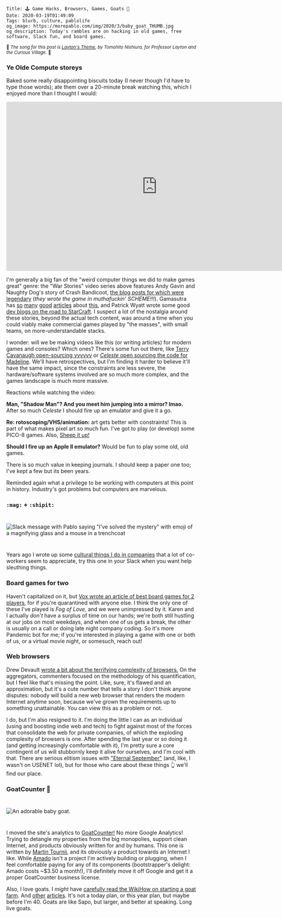     Title: 🕹 Game Hacks, Browsers, Games, Goats 🐐
    Date: 2020-03-19T01:49:09
    Tags: blurb, culture, pablolife
    og_image: https://morepablo.com/img/2020/3/baby_goat_THUMB.jpg
    og_description: Today's rambles are on hacking in old games, free software, Slack fun, and board games.

<small>🎵 <em>The song for this post is <a href="https://www.youtube.com/watch?v=jiHKGmb7_jA">Layton's Theme</a>, by Tomohito Nishiura, for Professor Layton and the Curious Village.</em> 🎵</small>

### Ye Olde Compute storeys

Baked some really disappointing biscuits today (I never though I'd have to type
those words); ate them over a 20-minute break watching this, which I enjoyed
more than I thought I would:

<iframe width="800" height="450" src="https://www.youtube-nocookie.com/embed/sw0VfmXKq54" frameborder="0" allow="accelerometer; autoplay; encrypted-media; gyroscope; picture-in-picture" allowfullscreen></iframe>

I'm generally a big fan of the "weird computer things we did to make games
great" genre: the "War Stories" video series above features Andy Gavin and Naughty
Dog's story of Crash Bandicoot, [the blog posts for which were legendary][1]
(_they wrote the game in muthafuckin' SCHEME!!!_). Gamasutra has [so][2]
[many][3] [good][4] [articles][5] about [this][6], and Patrick Wyatt wrote some
good [dev blogs on the road to StarCraft][7]. I suspect a lot of the
nostalgia around these stories, beyond the actual tech content, was around a
time when you could viably make commercial games played by "the masses", with
small teams, on more-understandable stacks.

I wonder: will we be making videos like this (or writing articles) for modern
games and consoles? Which ones? There's some fun out there, like [Terry Cavanaugh
open-sourcing vvvvvv][8] or [_Celeste_ open sourcing the code for Madeline][9].
We'll have retrospectives, but I'm finding it harder to believe it'll have the
same impact, since the constraints are less severe, the hardware/software
systems involved are so much more complex, and the games landscape is much more
massive.

Reactions while watching the video:

**Man, "Shadow Man"? And you meet him jumping into a mirror? lmao.** After so
much _Celeste_ I should fire up an emulator and give it a go.

**Re: rotoscoping/VHS/animation:** art gets better with constraints! This is
part of what makes pixel art so much fun. I've got to play (or develop) some
PICO-8 games. Also, [Sheep it up!][10]

**Should I fire up an Apple II emulator?** Would be fun to play some old, old
games.

There is so much value in keeping journals. I should keep a paper one too; I've
kept a few but its been years.

Reminded again what a privilege to be working with computers at this point in
history. Industry's got problems but computers are marvelous.

### `:mag:` + `:shipit:`

<div class="caption-img-block" style="margin: 25px auto">
<img src="/img/2020/3/mag_shipit.png" alt="Slack message with Pablo saying &quot;I've solved the mystery&quot; with emoji of a magnifying glass and a mouse in a trenchcoat" style="margin: 15px auto;" />
</div>

Years ago I wrote up some [cultural things I do in companies][11] that a lot of
co-workers seem to appreciate, try this one in your Slack when you want help
sleuthing things.

### Board games for two

Haven't capitalized on it, but [Vox wrote an article of best board games for 2
players][20], for if you're quarantined with anyone else. I think the only one
of these I've played is _Fog of Love,_ and we were unimpressed by it. Karen and
I actually _don't_ have a surplus of time on our hands; we're both still
hustling at our jobs on most weekdays, and when one of us gets a break, the
other is usually on a call or doing late night company coding. So it's more
Pandemic bot for me; if you're interested in playing a game with one or both of
us, or a virtual movie night, or somesuch, reach out!

### Web browsers

Drew Devault [wrote a bit about the terrifying complexity of browsers.][12] On
the aggregators, commenters focused on the methodology of his quantification,
but I feel like that's missing the point. Like, sure, it's flawed and an
approximation, but it's a cute number that tells a story I don't think anyone
disputes: nobody will build a new web browser that renders the modern Internet
anytime soon, because we've grown the requirements up to something unattainable.
You can view this as a problem or not.

I do, but I'm also resigned to it. I'm doing the little I can as an individual
(using and boosting indie web and tech) to fight against most of the forces that
consolidate the web for private companies, of which the exploding complexity of
browsers is one. After spending the last year or so doing it (and getting
increasingly comfortable with it), I'm pretty sure a core contingent of us will
stubbornly keep it alive for ourselves, and I'm cool with that. There are
serious elitism issues with ["Eternal September"][19] (and, like, I wasn't on
USENET lol), but for those who care about these things 👆 we'll find our place.

### GoatCounter 🐐

<div class="caption-img-block" style="margin: 25px auto">
<img src="/img/2020/3/baby_goat_THUMB.jpg" alt="An adorable baby goat." style="margin: 15px auto;" />
</div>

I moved the site's analytics to [GoatCounter!][13] No more Google Analytics!
Trying to detangle my properties from the big monopolies, support clean
Internet, and products obviously written for and by humans. This one is written
by [Martin Tournij][14], and its obviously a product towards an Internet I like.
While [Amado][15] isn't a project I'm actively building or plugging, when I feel
comfortable paying for any of its components (bootstrapper's delight: Amado
costs ~$3.50 a month!), I'll definitely move it off Google and get it a proper
GoatCounter business license.

Also, I love goats. I _might_ have [carefully read the WikiHow on starting a
goat farm][16]. And [other][17] [articles][18]. It's not a today plan, or this
year plan, but maybe before I'm 40. Goats are like Sapo, but larger, and better
at speaking. Long live goats.

   [1]: https://all-things-andy-gavin.com/2011/02/02/making-crash-bandicoot-part-1/
   [2]: https://www.gamasutra.com/view/news/310570/Developers_share_their_most_memorable_dirty_coding_tricks.php
   [3]: https://www.gamasutra.com/view/news/316344/Game_makers_share_some_of_their_favorite_dev_hacks.php
   [4]: https://www.gamasutra.com/view/feature/194772/dirty_game_dev_tricks.php?print=1
   [5]: https://www.gamasutra.com/view/feature/132500/dirty_coding_tricks.php
   [6]: https://www.gamasutra.com/view/news/249475/More_dirty_coding_tricks_from_game_developers.php
   [7]: https://www.codeofhonor.com/blog/tough-times-on-the-road-to-starcraft
   [8]: https://github.com/TerryCavanagh/VVVVVV
   [9]: https://github.com/NoelFB/Celeste/blob/master/Source/Player/Player.cs
   [10]: https://www.gamasutra.com/blogs/DoctorLudos/20171207/311143/Making_a_Game_Boy_game_in_2017_A_quotSheep_It_Upquot_PostMortem_part_12.php
   [11]: /2018/02/culture-hacks.html
   [12]: https://drewdevault.com/2020/03/18/Reckless-limitless-scope.html
   [13]: https://www.goatcounter.com/
   [14]: https://www.arp242.net/
   [15]: https://amado.app
   [16]: https://www.wikihow.com/Start-a-Goat-Farm
   [17]: https://www.motherearthnews.com/homesteading-and-livestock/how-to-be-a-goat-farmer-zbcz1402
   [18]: https://www.beginningfarmers.org/goat-farming/
   [19]: https://en.wikipedia.org/wiki/Eternal_September
   [20]: https://www.vox.com/culture/2020/3/17/21182427/board-games-2-players-best-quarantine
